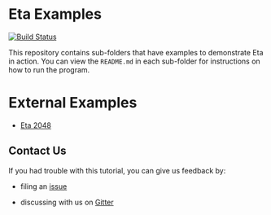 # Eta Examples

[![Build Status](https://circleci.com/gh/typelead/eta-examples.svg?style=shield&circle-token=02e5fa5f6c02567267aa77290b16e43e8acad25d)](https://circleci.com/gh/typelead/eta-examples)

This repository contains sub-folders that have examples to demonstrate Eta in action. You can view the `README.md` in each sub-folder for instructions on how to run the program.

# External Examples

- [Eta 2048](https://github.com/rahulmutt/eta-2048)

## Contact Us

If you had trouble with this tutorial, you can give us feedback by:

- filing an [issue](https://github.com/typelead/eta-examples/issues/new)

- discussing with us on [Gitter](https://gitter.im/typelead/eta) 
